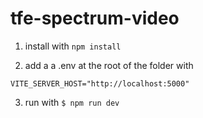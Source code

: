 # tfe-spectrum-video

1. install with `npm install`

2. add a a .env at the root of the folder with 

`VITE_SERVER_HOST="http://localhost:5000"`

3. run with `$ npm run dev`
